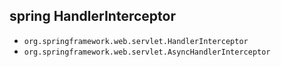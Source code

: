 ## spring HandlerInterceptor

- `org.springframework.web.servlet.HandlerInterceptor`
- `org.springframework.web.servlet.AsyncHandlerInterceptor`